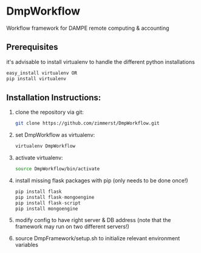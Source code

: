 # DmpWorkflow
Workflow framework for DAMPE remote computing &amp; accounting


Prerequisites 
-------------
it's advisable to install virtualenv to handle the different python installations

```python
easy_install virtualenv OR
pip install virtualenv
```

Installation Instructions:
--------------------------
1. 	clone the repository via git: 
	```bash
	git clone https://github.com/zimmerst/DmpWorkflow.git
	```

2.	set DmpWorkflow as virtualenv:
	```bash
	virtualenv DmpWorkflow
	```

3.	activate virtualenv:
	```bash
	source DmpWorkflow/bin/activate
	```
		
4.	install missing flask packages with pip (only needs to be done once!)
	```python
	pip install flask
	pip install flask-mongoengine
	pip install flask-script
	pip install mongoengine
	```

5.	modify config to have right server & DB address
	(note that the framework may run on two different servers!)
	
6.	source DmpFramework/setup.sh to initialize relevant environment variables

